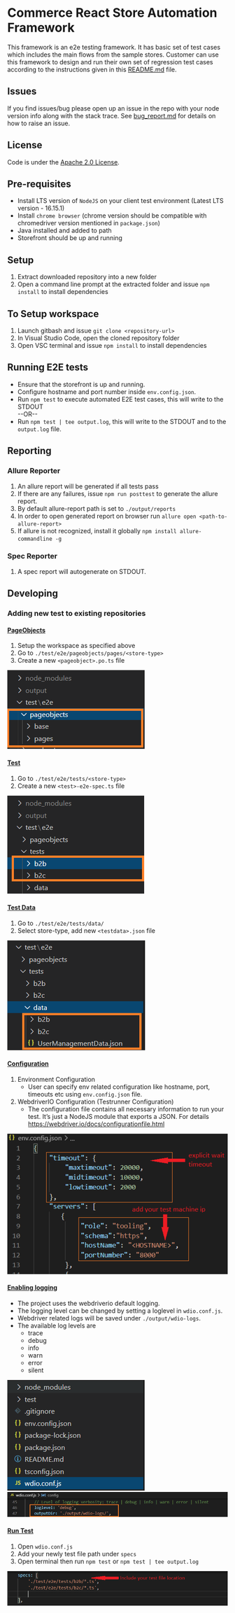 # Commerce React Store Automation Framework

This framework is an e2e testing framework. It has basic set of test cases which includes the main flows from the sample stores. Customer can use this framework to design and run their own set of regression test cases according to the instructions given in this [README.md](/README.md) file.

## Issues

If you find issues/bug please open up an issue in the repo with your node version info along with the stack trace.
See [bug_report.md](/.github/ISSUE_TEMPLATE/bug_report.md) for details on how to raise an issue.

## License

Code is under the [Apache 2.0 License](/LICENSE.txt).

## Pre-requisites

- Install LTS version of `NodeJS` on your client test environment (Latest LTS version - 16.15.1)
- Install `chrome browser` (chrome version should be compatible with chromedriver version mentioned in `package.json`)
- Java installed and added to path
- Storefront should be up and running

## Setup

1. Extract downloaded repository into a new folder
1. Open a command line prompt at the extracted folder and issue `npm install` to install dependencies

## To Setup workspace

1. Launch gitbash and issue `git clone <repository-url>`
1. In Visual Studio Code, open the cloned repository folder
1. Open VSC terminal and issue `npm install` to install dependencies

## Running E2E tests

- Ensure that the storefront is up and running.
- Configure hostname and port number inside `env.config.json`.
- Run `npm test` to execute automated E2E test cases, this will write to the STDOUT <br />
  --OR--
- Run `npm test | tee output.log`, this will write to the STDOUT and to the `output.log` file.

## Reporting

### Allure Reporter

1. An allure report will be generated if all tests pass
1. If there are any failures, issue `npm run posttest` to generate the allure report.
1. By default allure-report path is set to `./output/reports`
1. In order to open generated report on browser run `allure open <path-to-allure-report>`
1. If allure is not recognized, install it globally `npm install allure-commandline -g`

### Spec Reporter

1. A spec report will autogenerate on STDOUT.

## Developing

### Adding new test to existing repositories

#### <u>PageObjects</u>

1. Setup the workspace as specified above
1. Go to `./test/e2e/pageobjects/pages/<store-type>`
1. Create a new `<pageobject>.po.ts` file

![pageobjects](./resources/pageobjects.PNG)

#### <u>Test</u>

1. Go to `./test/e2e/tests/<store-type>`
1. Create a new `<test>-e2e-spec.ts` file

![tests](./resources/tests.PNG)

#### <u>Test Data</u>

1. Go to `./test/e2e/tests/data/`
1. Select store-type, add new `<testdata>.json` file

![testdata-json](./resources/testdata-json.PNG)

#### <u>Configuration</u>

1. Environment Configuration
   - User can specify env related configuration like hostname, port, timeouts etc using `env.config.json` file.
1. WebdriverIO Configuration (Testrunner Configuration)
   - The configuration file contains all necessary information to run your test. It’s just a NodeJS module that exports a JSON. For details https://webdriver.io/docs/configurationfile.html

![env.config](./resources/env.config.PNG)

#### <u>Enabling logging</u>

- The project uses the webdriverio default logging.
- The logging level can be changed by setting a loglevel in `wdio.conf.js`.
- Webdriver related logs will be saved under `./output/wdio-logs`.
- The available log levels are <br />
  - trace
  - debug
  - info
  - warn
  - error
  - silent

![wdio.conf](./resources/wdio.conf.PNG)
![wdio-logs](./resources/wdio-logs.PNG)

#### <u>Run Test</u>

1. Open `wdio.conf.js`
1. Add your newly test file path under `specs`
1. Open terminal then run `npm test` or `npm test | tee output.log`

![test-spec](./resources/test-spec.PNG)
